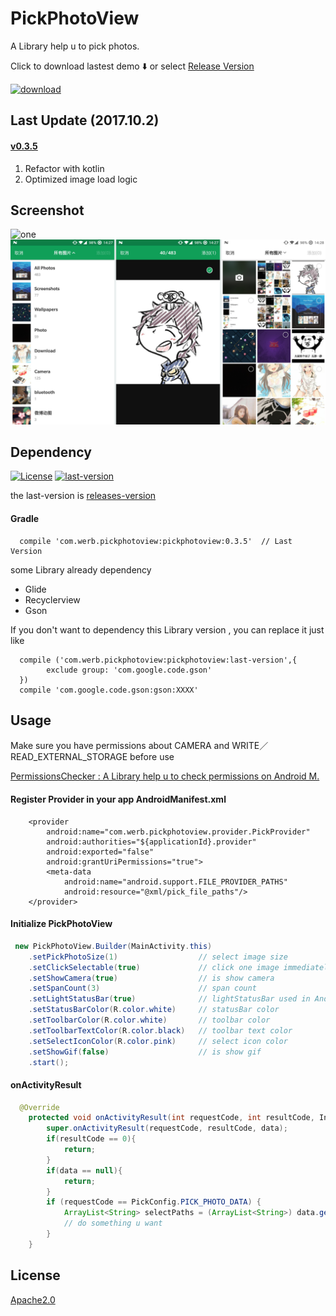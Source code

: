 # PickPhotoView

A Library help u to pick photos.

Click to download lastest demo ⬇️ or select [Release Version](https://github.com/Werb/PickPhotoSample/releases)

[![download](/app/src/main/res/mipmap-xhdpi/ic_launcher.png)](https://fir.im/hm38)

## Last Update (2017.10.2)
#### [v0.3.5](https://github.com/Werb/PickPhotoSample/releases/tag/v0.3.5)
1. Refactor with kotlin
2. Optimized image load logic

## Screenshot
![one](./screenshots/one.png)
![two](./screenshots/two.png)

## Dependency

[![License](https://img.shields.io/badge/license-Apache%202-green.svg)](https://github.com/Werb/PickPhotoSample/blob/master/LICENSE)
[![last-version](https://api.bintray.com/packages/werbhelius/maven/pickphotoview/images/download.svg) ](https://bintray.com/werbhelius/maven/pickphotoview/_latestVersion)

the last-version is [releases-version](https://github.com/Werb/PickPhotoSample/releases)️

#### Gradle

```
  compile 'com.werb.pickphotoview:pickphotoview:0.3.5'  // Last Version
```

some Library already dependency

* Glide
* Recyclerview
* Gson

If you don't want to dependency this Library version , you can replace it just like

```
  compile ('com.werb.pickphotoview:pickphotoview:last-version',{
        exclude group: 'com.google.code.gson'
  })
  compile 'com.google.code.gson:gson:XXXX'
```

## Usage

Make sure you have permissions about CAMERA and WRITE／READ_EXTERNAL_STORAGE before use

[PermissionsChecker : A Library help u to check permissions on Android M.](https://github.com/Werb/PermissionsCheckerSample)

#### Register Provider in your app AndroidManifest.xml

```
    <provider
        android:name="com.werb.pickphotoview.provider.PickProvider"
        android:authorities="${applicationId}.provider"
        android:exported="false"
        android:grantUriPermissions="true">
        <meta-data
            android:name="android.support.FILE_PROVIDER_PATHS"
            android:resource="@xml/pick_file_paths"/>
    </provider>
```

#### Initialize PickPhotoView

```java
 new PickPhotoView.Builder(MainActivity.this)
    .setPickPhotoSize(1)                  // select image size
    .setClickSelectable(true)             // click one image immediately close and return image
    .setShowCamera(true)                  // is show camera
    .setSpanCount(3)                      // span count
    .setLightStatusBar(true)              // lightStatusBar used in Android M or higher
    .setStatusBarColor(R.color.white)     // statusBar color
    .setToolbarColor(R.color.white)       // toolbar color
    .setToolbarTextColor(R.color.black)   // toolbar text color
    .setSelectIconColor(R.color.pink)     // select icon color
    .setShowGif(false)                    // is show gif
    .start();
```

#### onActivityResult

```java
  @Override
    protected void onActivityResult(int requestCode, int resultCode, Intent data) {
        super.onActivityResult(requestCode, resultCode, data);
        if(resultCode == 0){
            return;
        }
        if(data == null){
            return;
        }
        if (requestCode == PickConfig.PICK_PHOTO_DATA) {
            ArrayList<String> selectPaths = (ArrayList<String>) data.getSerializableExtra(PickConfig.INTENT_IMG_LIST_SELECT);
            // do something u want
        }
    }
```

## License

[Apache2.0](https://github.com/Werb/PickPhotoSample/blob/master/LICENSE)
